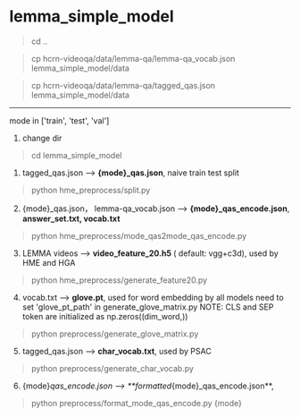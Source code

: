 # lemma_simple_model

> cd .. 

> cp hcrn-videoqa/data/lemma-qa/lemma-qa_vocab.json  lemma_simple_model/data

> cp hcrn-videoqa/data/lemma-qa/tagged_qas.json  lemma_simple_model/data

--------------------------------------
mode in ['train', 'test', 'val']
1. change dir
> cd lemma_simple_model

1. tagged_qas.json --> **{mode}_qas.json**, naive train test split
> python hme_preprocess/split.py 

2. {mode}_qas.json， lemma-qa_vocab.json --> **{mode}_qas_encode.json**, **answer_set.txt, vocab.txt**
> python hme_preprocess/mode_qas2mode_qas_encode.py

3. LEMMA videos --> **video_feature_20.h5** ( default: vgg+c3d), used by HME and HGA
> python hme_preprocess/generate_feature20.py

4.  vocab.txt --> **glove.pt**, used for word embedding by all models
need to set 'glove_pt_path' in generate_glove_matrix.py
NOTE: CLS and SEP token are initialized as np.zeros((dim_word,))
> python preprocess/generate_glove_matrix.py

5. tagged_qas.json --> **char_vocab.txt**, used by PSAC
> python preprocess/generate_char_vocab.py

6. {mode}_qas_encode.json --> **formatted_{mode}_qas_encode.json**, 
> python preprocess/format_mode_qas_encode.py {mode}





